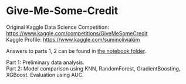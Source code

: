 # Give-Me-Some-Credit


Original Kaggle Data Science Competition: https://www.kaggle.com/competitions/GiveMeSomeCredit <br>
Kaggle Profile: https://www.kaggle.com/suminoliviakim

Answers to parts 1, 2 can be found in <a href="https://github.com/okim1227/Give-Me-Some-Credit/tree/main/notebooks">the notebook folder</a>. 

Part 1: Preliminary data analysis. <br>
Part 2: Model comparison using KNN, RandomForest, GradientBoosting, XGBoost. Evaluation using AUC.

